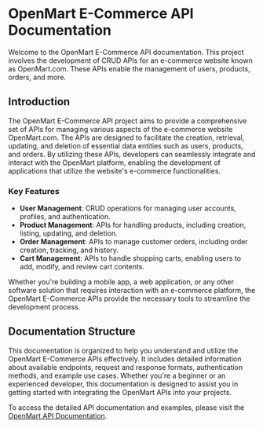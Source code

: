 # OpenMart E-Commerce API Documentation

Welcome to the OpenMart E-Commerce API documentation. This project involves the development of CRUD APIs for an e-commerce website known as OpenMart.com. These APIs enable the management of users, products, orders, and more.

## Introduction

The OpenMart E-Commerce API project aims to provide a comprehensive set of APIs for managing various aspects of the e-commerce website OpenMart.com. The APIs are designed to facilitate the creation, retrieval, updating, and deletion of essential data entities such as users, products, and orders. By utilizing these APIs, developers can seamlessly integrate and interact with the OpenMart platform, enabling the development of applications that utilize the website's e-commerce functionalities.

### Key Features

- **User Management**: CRUD operations for managing user accounts, profiles, and authentication.
- **Product Management**: APIs for handling products, including creation, listing, updating, and deletion.
- **Order Management**: APIs to manage customer orders, including order creation, tracking, and history.
- **Cart Management**: APIs to handle shopping carts, enabling users to add, modify, and review cart contents.

Whether you're building a mobile app, a web application, or any other software solution that requires interaction with an e-commerce platform, the OpenMart E-Commerce APIs provide the necessary tools to streamline the development process.

## Documentation Structure

This documentation is organized to help you understand and utilize the OpenMart E-Commerce APIs effectively. It includes detailed information about available endpoints, request and response formats, authentication methods, and example use cases. Whether you're a beginner or an experienced developer, this documentation is designed to assist you in getting started with integrating the OpenMart APIs into your projects.

To access the detailed API documentation and examples, please visit the [OpenMart API Documentation](https://documenter.getpostman.com/view/21244668/2s9Xy3qqBK).



